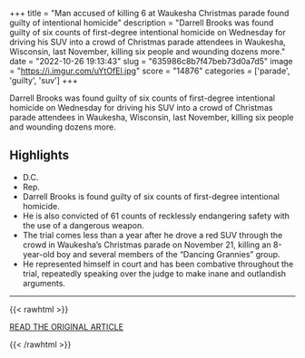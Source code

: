 +++
title = "Man accused of killing 6 at Waukesha Christmas parade found guilty of intentional homicide"
description = "Darrell Brooks was found guilty of six counts of first-degree intentional homicide on Wednesday for driving his SUV into a crowd of Christmas parade attendees in Waukesha, Wisconsin, last November, killing six people and wounding dozens more."
date = "2022-10-26 19:13:43"
slug = "635986c8b7f47beb73d0a7d5"
image = "https://i.imgur.com/uYtOfEl.jpg"
score = "14876"
categories = ['parade', 'guilty', 'suv']
+++

Darrell Brooks was found guilty of six counts of first-degree intentional homicide on Wednesday for driving his SUV into a crowd of Christmas parade attendees in Waukesha, Wisconsin, last November, killing six people and wounding dozens more.

## Highlights

- D.C.
- Rep.
- Darrell Brooks is found guilty of six counts of first-degree intentional homicide.
- He is also convicted of 61 counts of recklessly endangering safety with the use of a dangerous weapon.
- The trial comes less than a year after he drove a red SUV through the crowd in Waukesha’s Christmas parade on November 21, killing an 8-year-old boy and several members of the “Dancing Grannies” group.
- He represented himself in court and has been combative throughout the trial, repeatedly speaking over the judge to make inane and outlandish arguments.

---

{{< rawhtml >}}
  <p class="article-category">
    <a target="_blank" href="https://www.cnn.com/2022/10/26/us/waukesha-christmas-parade-trial/index.html">READ THE ORIGINAL ARTICLE</a>
  </p>
{{< /rawhtml >}}
